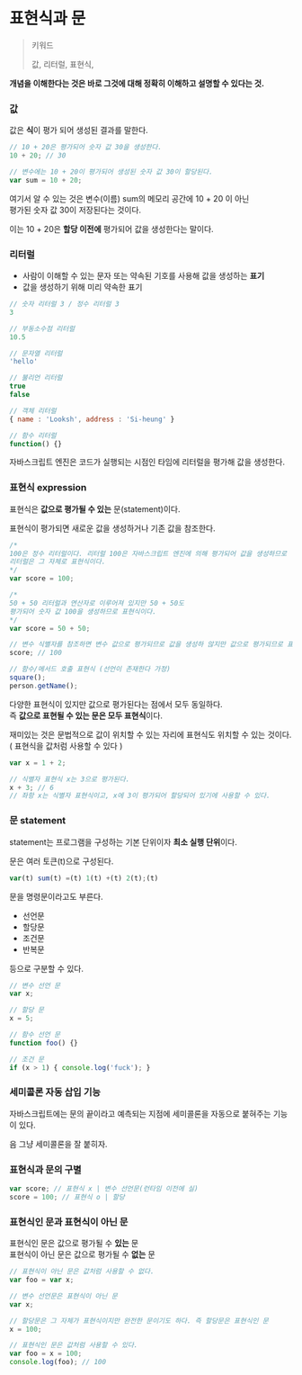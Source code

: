 # 표현식과 문

> 키워드
>
> 값, 리터럴, 표현식,&#x20;

**개념을 이해한다는 것은 바로 그것에 대해 정확히 이해하고 설명할 수 있다는 것.**

### 값

값은 **식**이 평가 되어 생성된 결과를 말한다.

```javascript
// 10 + 20은 평가되어 숫자 값 30을 생성한다.
10 + 20; // 30

// 변수에는 10 + 20이 평가되어 생성된 숫자 값 30이 할당된다.
var sum = 10 + 20;
```

여기서 알 수 있는 것은 변수(이름) sum의 메모리 공간에 10 + 20 이 아닌 \
평가된 숫자 값 30이 저장된다는 것이다.

이는 10 + 20은 **할당 이전에** 평가되어 값을 생성한다는 말이다.

### 리터럴

* 사람이 이해할 수 있는 문자 또는 약속된 기호를 사용해 값을 생성하는 **표기**
* 값을 생성하기 위해 미리 약속한 표기

```javascript
// 숫자 리터럴 3 / 정수 리터럴 3
3

// 부동소수점 리터럴
10.5

// 문자열 리터럴
'hello'

// 불리언 리터럴
true
false

// 객체 리터럴
{ name : 'Looksh', address : 'Si-heung' }

// 함수 리터럴
function() {}
```

자바스크립트 엔진은 코드가 실행되는 시점인 타임에 리터럴을 평가해 값을 생성한다.

### 표현식 expression

표현식은 **값으로 평가될 수 있는** 문(statement)이다.

표현식이 평가되면 새로운 값을 생성하거나 기존 값을 참조한다.

```javascript
/* 
100은 정수 리터럴이다. 리터럴 100은 자바스크립트 엔진에 의해 평가되어 값을 생성하므로
리터럴은 그 자체로 표현식이다.
*/
var score = 100;

/*
50 + 50 리터럴과 연산자로 이루어져 있지만 50 + 50도 
평가되어 숫자 값 100을 생성하므로 표현식이다.
*/
var score = 50 + 50;

// 변수 식별자를 참조하면 변수 값으로 평가되므로 값을 생성하 않지만 값으로 평가되므로 표현식이다.
score; // 100

// 함수/메서드 호출 표현식 (선언이 존재한다 가정)
square();
person.getName();
```

다양한 표현식이 있지만 값으로 평가된다는 점에서 모두 동일하다.\
즉 **값으로 표현될 수 있는 문은 모두 표현식**이다.

재미있는 것은 문법적으로 값이 위치할 수 있는 자리에 표현식도 위치할 수 있는 것이다.\
( 표현식을 값처럼 사용할 수 있다 )

```javascript
var x = 1 + 2;

// 식별자 표현식 x는 3으로 평가된다.
x + 3; // 6
// 좌항 x는 식별자 표현식이고, x에 3이 평가되어 할당되어 있기에 사용할 수 있다.
```

### 문 statement

statement는 프로그램을 구성하는 기본 단위이자 **최소 실행 단위**이다.

문은 여러 토큰(t)으로 구성된다.

```javascript
var(t) sum(t) =(t) 1(t) +(t) 2(t);(t)
```

문을 명령문이라고도 부른다.

* 선언문
* 할당문
* 조건문
* 반복문

등으로 구분할 수 있다.

```javascript
// 변수 선언 문
var x;

// 할당 문
x = 5;

// 함수 선언 문
function foo() {}

// 조건 문
if (x > 1) { console.log('fuck'); }
```

### 세미콜론 자동 삽입 기능

자바스크립트에는 문의 끝이라고 예측되는 지점에 세미콜론을 자동으로 붙혀주는 기능이 있다.

음 그냥 세미콜론을 잘 붙히자.

### 표현식과 문의 구별

```javascript
var score; // 표현식 x | 변수 선언문(런타임 이전에 실)
score = 100; // 표현식 o | 할당
```

### 표현식인 문과 표현식이 아닌 문

표현식인 문은 값으로 평가될 수 **있는** 문\
표현식이 아닌 문은 값으로 평가될 수 **없는** 문

```javascript
// 표현식이 아닌 문은 값처럼 사용할 수 없다.
var foo = var x;

// 변수 선언문은 표현식이 아닌 문
var x;

// 할당문은 그 자체가 표현식이지만 완전한 문이기도 하다. 즉 할당문은 표현식인 문
x = 100;

// 표현식인 문은 값처럼 사용할 수 있다.
var foo = x = 100;
console.log(foo); // 100
```
